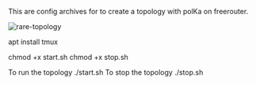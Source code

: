 This are config archives for to create a topology with polKa on freerouter.



![rare-topology](https://user-images.githubusercontent.com/56919528/145196623-cc872b6d-7c48-4d83-9410-e6f2e1e23836.jpeg)


apt install tmux

chmod +x start.sh chmod +x stop.sh

To run the topology ./start.sh To stop the topology ./stop.sh
